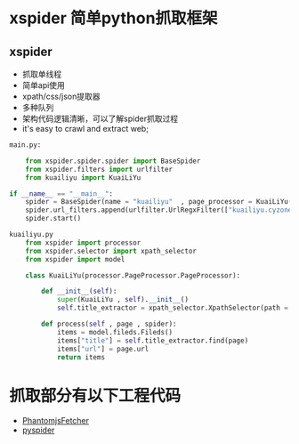 xspider 简单python抓取框架
============



xspider
----------------
+ 抓取单线程
+ 简单api使用
+ xpath/css/json提取器
+ 多种队列
+ 架构代码逻辑清晰，可以了解spider抓取过程
+ it's easy to crawl and extract web;

```python
main.py:

    from xspider.spider.spider import BaseSpider
    from xspider.filters import urlfilter
    from kuailiyu import KuaiLiYu

if __name__ == "__main__":
    spider = BaseSpider(name = "kuailiyu"  , page_processor = KuaiLiYu() , allow_site = ["kuailiyu.cyzone.cn"] , start_urls = ["http://kuailiyu.cyzone.cn/"])
    spider.url_filters.append(urlfilter.UrlRegxFilter(["kuailiyu.cyzone.cn/article/[0-9]*\.html$","kuailiyu.cyzone.cn/index_[0-9]+.html$"]))
    spider.start()

kuailiyu.py
    from xspider import processor 
    from xspider.selector import xpath_selector
    from xspider import model

    class KuaiLiYu(processor.PageProcessor.PageProcessor):

        def __init__(self):
            super(KuaiLiYu , self).__init__()
            self.title_extractor = xpath_selector.XpathSelector(path = "//title/text()")

        def process(self , page , spider):
            items = model.fileds.Fileds()
            items["title"] = self.title_extractor.find(page)
            items["url"] = page.url
            return items
```         



抓取部分有以下工程代码
==========
+ [PhantomjsFetcher](https://github.com/2shou/PhantomjsFetcher)
+ [pyspider](https://github.com/binux/pyspider)
